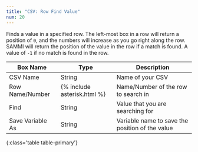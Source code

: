 ```yaml
---
title: "CSV: Row Find Value"
num: 20
---
```


Finds a value in a specified row. The left-most box in a row will return a position of `0`, and the numbers will increase as you go right along the row.\
SAMMI will return the position of the value in the row if a match is found. A value of `-1` if no match is found in the row.

| Box Name | Type | Description |
|-------|--------|--------
|CSV Name|String|Name of your CSV
|Row Name/Number|{% include asterisk.html %}|Name/Number of the row to search in
|Find|String|Value that you are searching for
|Save Variable As|String|Variable name to save the position of the value
{:class='table table-primary'}










